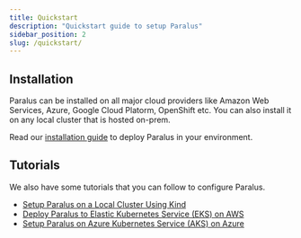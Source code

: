 ```yaml
---
title: Quickstart
description: "Quickstart guide to setup Paralus"
sidebar_position: 2
slug: /quickstart/
---
```


## Installation

Paralus can be installed on all major cloud providers like Amazon Web Services, Azure, Google Cloud Platorm, OpenShift etc. You can also install it on any local cluster that is hosted on-prem.

Read our [installation guide](../installation) to deploy Paralus in your environment.

## Tutorials

We also have some tutorials that you can follow to configure Paralus.

- [Setup Paralus on a Local Cluster Using Kind](/blog/kind-quickstart)
- [Deploy Paralus to Elastic Kubernetes Service (EKS) on AWS](/blog/eks-quickstart)
- [Setup Paralus on Azure Kubernetes Service (AKS) on Azure](/blog/paralus-quickstart-aks)

